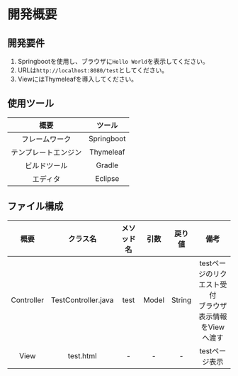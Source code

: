 # 開発概要

## 開発要件
1. Springbootを使用し、ブラウザに```Hello World```を表示してください。
2. URLは```http://localhost:8080/test```としてください。
3. ViewにはThymeleafを導入してください。

## 使用ツール
|概要|ツール|
|:---:|:---:|
|フレームワーク|Springboot|
|テンプレートエンジン|Thymeleaf|
|ビルドツール|Gradle|
|エディタ|Eclipse|

## ファイル構成
|概要|クラス名|メソッド名|引数|戻り値|備考|
|:---:|:---:|:---:|:---:|:---:|:---:|
|Controller|TestController.java|test|Model|String|testページのリクエスト受付<br>ブラウザ表示情報をViewへ渡す|
|View|test.html|-|-|-|testページ表示|
